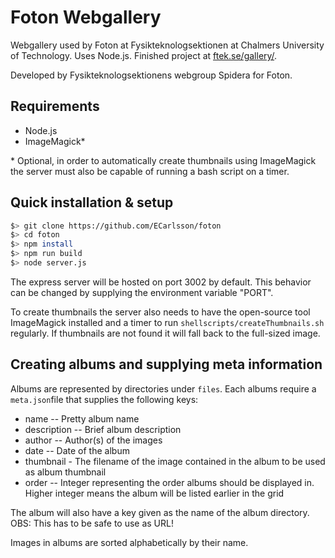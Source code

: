 # Foton Webgallery
Webgallery used by Foton at Fysikteknologsektionen at Chalmers University of Technology. Uses Node.js. Finished project at [ftek.se/gallery/](https://ftek.se/gallery/).

Developed by Fysikteknologsektionens webgroup Spidera for Foton.

## Requirements
* Node.js
* ImageMagick*

\* Optional, in order to automatically create thumbnails using ImageMagick the server must also be capable of running a bash script on a timer.

## Quick installation & setup 
```bash
$> git clone https://github.com/ECarlsson/foton
$> cd foton
$> npm install
$> npm run build
$> node server.js
```
The express server will be hosted on port 3002 by default. This behavior can be changed by supplying the environment variable "PORT".

To create thumbnails the server also needs to have the open-source tool ImageMagick installed and a timer to run `shellscripts/createThumbnails.sh` regularly. If thumbnails are not found it will fall back to the full-sized image.

## Creating albums and supplying meta information
Albums are represented by directories under `files`. Each albums require a `meta.json`file that supplies the following keys:
* name -- Pretty album name
* description -- Brief album description
* author -- Author(s) of the images
* date -- Date of the album
* thumbnail - The filename of the image contained in the album to be used as album thumbnail
* order -- Integer representing the order albums should be displayed in. Higher integer means the album will be listed earlier in the grid

The album will also have a key given as the name of the album directory. OBS: This has to be safe to use as URL!

Images in albums are sorted alphabetically by their name.